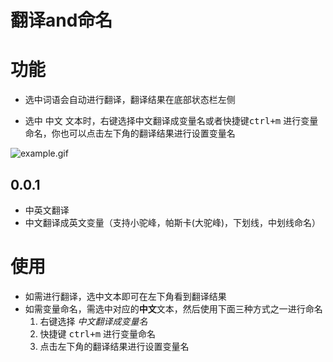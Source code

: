 # 翻译and命名

# 功能

+ 选中词语会自动进行翻译，翻译结果在底部状态栏左侧

+ 选中 中文 文本时，右键选择中文翻译成变量名或者快捷键<kbd>ctrl+m</kbd> 进行变量命名，你也可以点击左下角的翻译结果进行设置变量名

![example.gif](https://i.loli.net/2021/01/02/wxCrRW5cfZeLiIK.gif)

## 0.0.1

- 中英文翻译
- 中文翻译成英文变量（支持小驼峰，帕斯卡(大驼峰)，下划线，中划线命名）

# 使用

- 如需进行翻译，选中文本即可在左下角看到翻译结果
- 如需变量命名，需选中对应的**中文**文本，然后使用下面三种方式之一进行命名
  	1.	 右键选择 *中文翻译成变量名*
   2.	 快捷键   <kbd>ctrl+m</kbd>  进行变量命名
   3.	 点击左下角的翻译结果进行设置变量名
